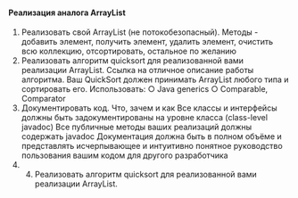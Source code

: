 #### Реализация аналога ArrayList
1.	Реализовать свой ArrayList (не потокобезопасный). Методы - добавить элемент, получить элемент, удалить элемент, очистить всю коллекцию, отсортировать, остальное по желанию
2.	Реализовать алгоритм quicksort для реализованной вами реализации ArrayList. Ссылка на отличное описание работы алгоритма. Ваш QuickSort должен принимать ArrayList любого типа и сортировать его. Использовать: ○ Java generics ○ Comparable, Comparator 
3.	Документировать код. Что, зачем и как  Все классы и интерфейсы должны быть задокументированы на уровне класса (class-level javadoc) Все публичные методы ваших реализаций должны содержать javadoc  Документация должна быть в полном объёме и представлять исчерпывающее и интуитивно понятное руководство пользования вашим кодом для другого разработчика
4. 4.	Реализовать алгоритм quicksort для реализованной вами реализации ArrayList.
